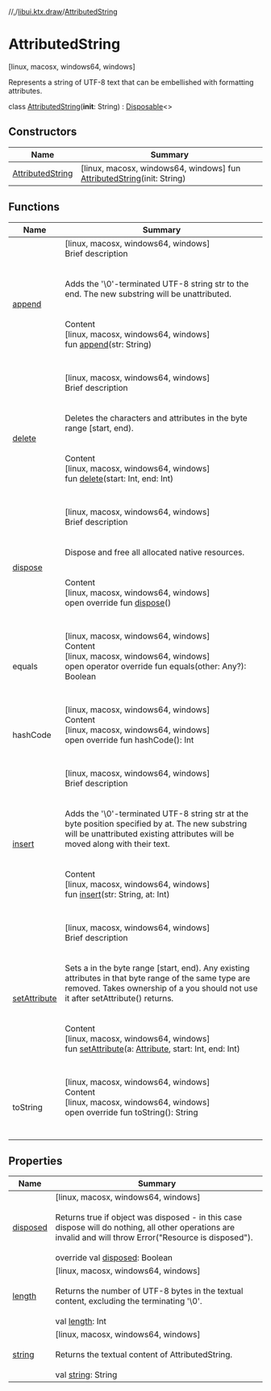 //[.](../../index.md)/[libui.ktx.draw](../index.md)/[AttributedString](index.md)



# AttributedString  
 [linux, macosx, windows64, windows] 

Represents a string of UTF-8 text that can be embellished with formatting attributes.

  
  
class [AttributedString](index.md)(**init**: String) : [Disposable](../../libui.ktx/-disposable/index.md)<<ERROR CLASS>>    


## Constructors  
  
|  Name|  Summary| 
|---|---|
| [AttributedString](-attributed-string.md)|  [linux, macosx, windows64, windows] fun [AttributedString](-attributed-string.md)(init: String)   <br>


## Functions  
  
|  Name|  Summary| 
|---|---|
| [append](append.md)| [linux, macosx, windows64, windows]  <br>Brief description  <br><br><br>Adds the '\\0'-terminated UTF-8 string str to the end. The new substring will be unattributed.<br><br>  <br>Content  <br>[linux, macosx, windows64, windows]  <br>fun [append](append.md)(str: String)  <br><br><br>
| [delete](delete.md)| [linux, macosx, windows64, windows]  <br>Brief description  <br><br><br>Deletes the characters and attributes in the byte range \[start, end).<br><br>  <br>Content  <br>[linux, macosx, windows64, windows]  <br>fun [delete](delete.md)(start: Int, end: Int)  <br><br><br>
| [dispose](../../libui.ktx/-disposable/dispose.md)| [linux, macosx, windows64, windows]  <br>Brief description  <br><br><br>Dispose and free all allocated native resources.<br><br>  <br>Content  <br>[linux, macosx, windows64, windows]  <br>open override fun [dispose](../../libui.ktx/-disposable/dispose.md)()  <br><br><br>
| equals| [linux, macosx, windows64, windows]  <br>Content  <br>[linux, macosx, windows64, windows]  <br>open operator override fun equals(other: Any?): Boolean  <br><br><br>
| hashCode| [linux, macosx, windows64, windows]  <br>Content  <br>[linux, macosx, windows64, windows]  <br>open override fun hashCode(): Int  <br><br><br>
| [insert](insert.md)| [linux, macosx, windows64, windows]  <br>Brief description  <br><br><br>Adds the '\\0'-terminated UTF-8 string str at the byte position specified by at. The new substring will be unattributed existing attributes will be moved along with their text.<br><br>  <br>Content  <br>[linux, macosx, windows64, windows]  <br>fun [insert](insert.md)(str: String, at: Int)  <br><br><br>
| [setAttribute](set-attribute.md)| [linux, macosx, windows64, windows]  <br>Brief description  <br><br><br>Sets a in the byte range \[start, end). Any existing attributes in that byte range of the same type are removed. Takes ownership of a you should not use it after setAttribute() returns.<br><br>  <br>Content  <br>[linux, macosx, windows64, windows]  <br>fun [setAttribute](set-attribute.md)(a: [Attribute](../-attribute/index.md), start: Int, end: Int)  <br><br><br>
| toString| [linux, macosx, windows64, windows]  <br>Content  <br>[linux, macosx, windows64, windows]  <br>open override fun toString(): String  <br><br><br>


## Properties  
  
|  Name|  Summary| 
|---|---|
| [disposed](index.md#libui.ktx.draw/AttributedString/disposed/#/PointingToDeclaration/)|  [linux, macosx, windows64, windows] <br><br>Returns true if object was disposed - in this case dispose will do nothing, all other operations are invalid and will throw Error("Resource is disposed").<br><br>override val [disposed](index.md#libui.ktx.draw/AttributedString/disposed/#/PointingToDeclaration/): Boolean   <br>
| [length](index.md#libui.ktx.draw/AttributedString/length/#/PointingToDeclaration/)|  [linux, macosx, windows64, windows] <br><br>Returns the number of UTF-8 bytes in the textual content, excluding the terminating '\\0'.<br><br>val [length](index.md#libui.ktx.draw/AttributedString/length/#/PointingToDeclaration/): Int   <br>
| [string](index.md#libui.ktx.draw/AttributedString/string/#/PointingToDeclaration/)|  [linux, macosx, windows64, windows] <br><br>Returns the textual content of AttributedString.<br><br>val [string](index.md#libui.ktx.draw/AttributedString/string/#/PointingToDeclaration/): String   <br>

